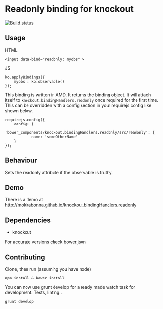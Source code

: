 # Readonly binding for knockout

[![Build status](https://travis-ci.org/mokkabonna/knockout.bindingHandlers.readonly.png)](https://travis-ci.org/mokkabonna/knockout.bindingHandlers.readonly)

## Usage

HTML

    <input data-bind="readonly: myobs" >

JS

    ko.applyBindings({
        myobs : ko.observable()
    });


This binding is written in AMD. It returns the binding object. It will attach itself to `knockout.bindingHandlers.readonly` once required for the first time. This can be overridden with a config section in your requirejs config like shown below.

```
requirejs.config({
    config: {
        'bower_components/knockout.bindingHandlers.readonly/src/readonly': {
            name: 'someOtherName'
    }
});
```

## Behaviour

Sets the readonly attribute if the observable is truthy.

## Demo

There is a demo at http://mokkabonna.github.io/knockout.bindingHandlers.readonly

## Dependencies

- knockout

For accurate versions check bower.json

## Contributing

Clone, then run (assuming you have node)

    npm install & bower install

You can now use grunt develop for a ready made watch task for development. Tests, linting..

    grunt develop
